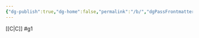 ```yaml
---
{"dg-publish":true,"dg-home":false,"permalink":"/b/","dgPassFrontmatter":true}
---
```


[[C\|C]]
#g1 